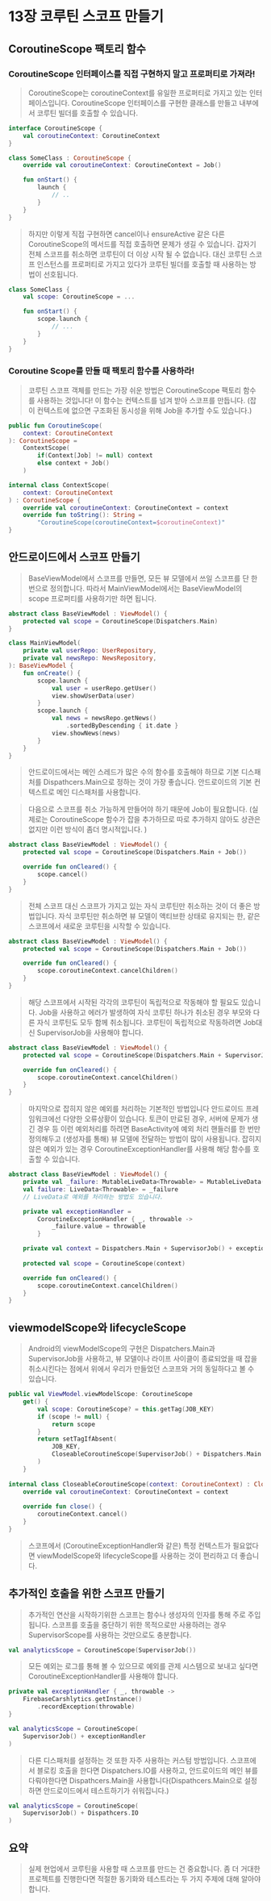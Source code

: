 # 13장 코루틴 스코프 만들기
## CoroutineScope 팩토리 함수

### CoroutineScope 인터페이스를 직접 구현하지 말고 프로퍼티로 가져라!

>CoroutineScope는 coroutineContext를 유일한 프로퍼티로 가지고 있는 인터페이스입니다.
>CoroutineScope 인터페이스를 구현한 클래스를 만들고 내부에서 코루틴 빌더를 호출할 수 있습니다.

```kotlin
interface CoroutineScope {
	val coroutineContext: CoroutineContext
}

class SomeClass : CoroutineScope {
	override val coroutineContext: CoroutineContext = Job()

	fun onStart() {
		launch {
			// ..
		}
	}
}
```

> 하지만 이렇게 직접 구현하면 cancel이나 ensureActive 같은 다른 CoroutineScope의 메서드를 직접 호출하면 문제가 생길 수 있습니다. 갑자기 전체 스코프를 취소하면 코루틴이 더 이상 시작 될 수 없습니다.
> 대신 코루틴 스코프 인스턴스를 프로퍼티로 가지고 있다가 코루틴 빌더를 호출할 때 사용하는 방법이 선호됩니다.

```kotlin
class SomeClass {
	val scope: CoroutineScope = ...

	fun onStart() {
		scope.launch {
			// ...
		}
	}
}
```

### Coroutine Scope를 만들 때 팩토리 함수를 사용하라!

> 코루틴 스코프 객체를 만드는 가장 쉬운 방법은 CoroutineScope 팩토리 함수를 사용하는 것입니다!
> 이 함수는 컨텍스트를 넘겨 받아 스코프를 만듭니다.
> (잡이 컨텍스트에 없으면 구조화된 동시성을 위해 Job을 추가할 수도 있습니다.)

```kotlin
public fun CoroutineScope(
	context: CoroutineContext
): CoroutineScope =
	ContextScope(
		if(Context[Job] != null) context
		else context + Job()
	)

internal class ContextScope(
	context: CoroutineContext
) : CoroutineScope {
	override val coroutineContext: CoroutineContext = context
	override fun toString(): String =
		"CoroutineScope(coroutineContext=$coroutineContext)"
}
```

## 안드로이드에서 스코프 만들기

> BaseViewModel에서 스코프를 만들면, 모든 뷰 모델에서 쓰일 스코프를 단 한 번으로 정의합니다. 따라서 MainViewModel에서는 BaseViewModel의 scope 프로퍼티를 사용하기만 하면 됩니다.

```kotlin
abstract class BaseViewModel : ViewModel() {
	protected val scope = CoroutineScope(Dispatchers.Main)
}

class MainViewModel(
	private val userRepo: UserRepository,
	private val newsRepo: NewsRepository,
): BaseViewModel {
	fun onCreate() {
		scope.launch {
			val user = userRepo.getUser()
			view.showUserData(user)
		}
		scope.launch {
			val news = newsRepo.getNews()
				.sortedByDescending { it.date }
			view.showNews(news)
		}
	}
}
```

> 안드로이드에서는 메인 스레드가 많은 수의 함수를 호출해야 하므로 기본 디스패처를 Dispathcers.Main으로 정하는 것이 가장 좋습니다. 안드로이드의 기본 컨텍스트로 메인 디스패처를 사용합니다.

> 다음으로 스코프를 취소 가능하게 만들어야 하기 때문에 Job이 필요합니다.
> (실제로는 CoroutineScope 함수가 잡을 추가하므로 따로 추가하지 않아도 상관은 없지만 이런 방식이 좀더 명시적입니다. )

```kotlin
abstract class BaseViewModel : ViewModel() {
	protected val scope = CoroutineScope(Dispatchers.Main + Job())

	override fun onCleared() {
		scope.cancel()
	}
}
```

> 전체 스코프 대신 스코프가 가지고 있는 자식 코루틴만 취소하는 것이 더 좋은 방법입니다.
> 자식 코루틴만 취소하면 뷰 모델이 액티브한 상태로 유지되는 한, 같은 스코프에서 새로운 코루틴을 시작할 수 있습니다.

```kotlin
abstract class BaseViewModel : ViewModel() {
	protected val scope = CoroutineScope(Dispatchers.Main + Job())

	override fun onCleared() {
		scope.coroutineContext.cancelChildren()
	}
}
```

> 해당 스코프에서 시작된 각각의 코루틴이 독립적으로 작동해야 할 필요도 있습니다.
> Job을 사용하고 에러가 발생하여 자식 코루틴 하나가 취소된 경우 부모와 다른 자식 코루틴도 모두 함께 취소됩니다.
> 코루틴이 독립적으로 작동하려면 Job대신 SupervisorJob을 사용해야 합니다.

```kotlin
abstract class BaseViewModel : ViewModel() {
	protected val scope = CoroutineScope(Dispatchers.Main + SupervisorJob())

	override fun onCleared() {
		scope.coroutineContext.cancelChildren()
	}
}
```

> 마지막으로 잡히지 않은 예외를 처리하는 기본적인 방법입니다
> 안드로이드 프레임워크에선 다양한 오류상황이 있습니다. 토큰이 만료된 경우,  서버에 문제가 생긴 경우 등
> 이런 예외처리를 하려면 BaseActivity에 예외 처리 핸들러를 한 번만 정의해두고 (생성자를 통해) 뷰 모델에 전달하는 방법이 많이 사용됩니다. 잡히지 않은 예외가 있는 경우 CoroutineExceptionHandler를 사용해 해당 함수를 호출할 수 있습니다.

```kotlin
abstract class BaseViewModel : ViewModel() {
	private val _failure: MutableLiveData<Throwable> = MutableLiveData()
	val failure: LiveData<Throwable> = _failure
	// LiveData로 예외를 처리하는 방법도 있습니다.

	private val exceptionHandler = 
		CoroutineExceptionHandler { _, throwable -> 
			_failure.value = throwable
		}

	private val context = Dispatchers.Main + SupervisorJob() + exceptionHandler
		
	protected val scope = CoroutineScope(context)

	override fun onCleared() {
		scope.coroutineContext.cancelChildren()
	}
}
```

## viewmodelScope와 lifecycleScope

> Android의 viewModelScope의 구현은 Dispatchers.Main과 SupervisorJob을 사용하고, 뷰 모델이나 라이프 사이클이 종료되었을 때 잡을 취소시킨다는 점에서 위에서 우리가 만들었던 스코프와 거의 동일하다고 볼 수 있습니다.

```kotlin
public val ViewModel.viewModelScope: CoroutineScope  
	get() {  
		val scope: CoroutineScope? = this.getTag(JOB_KEY)  
		if (scope != null) {  
			return scope  
		}  
		return setTagIfAbsent(  
			JOB_KEY,  
			CloseableCoroutineScope(SupervisorJob() + Dispatchers.Main.immediate) 
		)  
	}  
  
internal class CloseableCoroutineScope(context: CoroutineContext) : Closeable, CoroutineScope {  
	override val coroutineContext: CoroutineContext = context  
  
	override fun close() {  
		coroutineContext.cancel()  
	}  
}
```

> 스코프에서 (CoroutineExceptionHandler와 같은) 특정 컨텍스트가 필요없다면 viewModelScope와 lifecycleScope를 사용하는 것이 편리하고 더 좋습니다.

## 추가적인 호출을 위한 스코프 만들기

> 추가적인 연산을 시작하기위한 스코프는 함수나 생성자의 인자를 통해 주로 주입됩니다.
> 스코프를 호출을 중단하기 위한 목적으로만 사용하려는 경우 SupervisorScope를 사용하는 것만으로도 충분합니다.

```kotlin
val analyticsScope = CoroutineScope(SupervisorJob())
```

> 모든 예외는 로그를 통해 볼 수 있으므로 예외를 관제 시스템으로 보내고 싶다면 CoroutineExceptionHandler를 사용해야 합니다.

```kotlin
private val exceptionHandler { _, throwable ->
	FirebaseCarshlytics.getInstance()
		.recordException(throwable)
}

val analyticsScope = CoroutineScope(
	SupervisorJob() + exceptionHandler
)
```

> 다른 디스패처를 설정하는 것 또한 자주 사용하는 커스텀 방법입니다.
> 스코프에서 블로킹 호출을 한다면 Dispatchers.IO를 사용하고, 안드로이드의 메인 뷰를 다뤄야한다면 Dispathcers.Main을 사용합니다(Dispathcers.Main으로 설정하면 안드로이드에서 테스트하기가 쉬워집니다.)

```kotlin
val analyticsScope = CoroutineScope(
	SupervisorJob() + Dispathcers.IO
)
```

## 요약
> 실제 현업에서 코루틴을 사용할 때 스코프를 만드는 건 중요합니다.
> 좀 더 거대한 프로젝트를 진행한다면 적절한 동기화와 테스트라는 두 가지 주제에 대해 알아야합니다.
